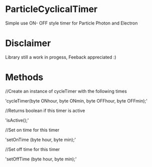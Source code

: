 # ParticleCyclicalTimer
Simple use ON- OFF style timer for Particle Photon and Electron

# Disclaimer
Library still a work in progess, Feeback appreciated :)

# Methods
//Create an instance of cycleTimer with the following times

'cycleTimer(byte ONhour, byte ONmin, byte OFFhour, byte OFFmin);'
	
//Returns boolean if this timer is active

'isActive();'
	
//Set on time for this timer

'setOnTime (byte hour, byte min);'

//Set off time for this timer

'setOffTime (byte hour, byte min);'
